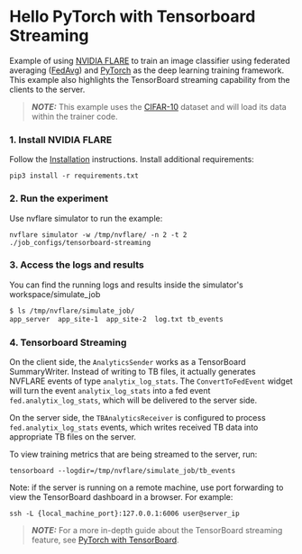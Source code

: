 # Hello PyTorch with Tensorboard Streaming

Example of using [NVIDIA FLARE](https://nvflare.readthedocs.io/en/main/index.html) to train an image classifier using federated averaging ([FedAvg]([FedAvg](https://arxiv.org/abs/1602.05629))) and [PyTorch](https://pytorch.org/) as the deep learning training framework. This example also highlights the TensorBoard streaming capability from the clients to the server.

> **_NOTE:_** This example uses the [CIFAR-10](https://www.cs.toronto.edu/~kriz/cifar.html) dataset and will load its data within the trainer code.

### 1. Install NVIDIA FLARE

Follow the [Installation](https://nvflare.readthedocs.io/en/main/getting_started.html) instructions.
Install additional requirements:

```
pip3 install -r requirements.txt
```

### 2. Run the experiment

Use nvflare simulator to run the example:

```
nvflare simulator -w /tmp/nvflare/ -n 2 -t 2 ./job_configs/tensorboard-streaming
```

### 3. Access the logs and results

You can find the running logs and results inside the simulator's workspace/simulate_job

```bash
$ ls /tmp/nvflare/simulate_job/
app_server  app_site-1  app_site-2  log.txt tb_events

```

### 4. Tensorboard Streaming

On the client side, the `AnalyticsSender` works as a TensorBoard SummaryWriter.
Instead of writing to TB files, it actually generates NVFLARE events of type `analytix_log_stats`.
The `ConvertToFedEvent` widget will turn the event `analytix_log_stats` into a fed event `fed.analytix_log_stats`,
which will be delivered to the server side.

On the server side, the `TBAnalyticsReceiver` is configured to process `fed.analytix_log_stats` events,
which writes received TB data into appropriate TB files on the server.

To view training metrics that are being streamed to the server, run:

```
tensorboard --logdir=/tmp/nvflare/simulate_job/tb_events
```

Note: if the server is running on a remote machine, use port forwarding to view the TensorBoard dashboard in a browser.
For example:
```
ssh -L {local_machine_port}:127.0.0.1:6006 user@server_ip
```

> **_NOTE:_** For a more in-depth guide about the TensorBoard streaming feature, see [PyTorch with TensorBoard](https://nvflare.readthedocs.io/en/main/examples/hello_pt_tb.html).
